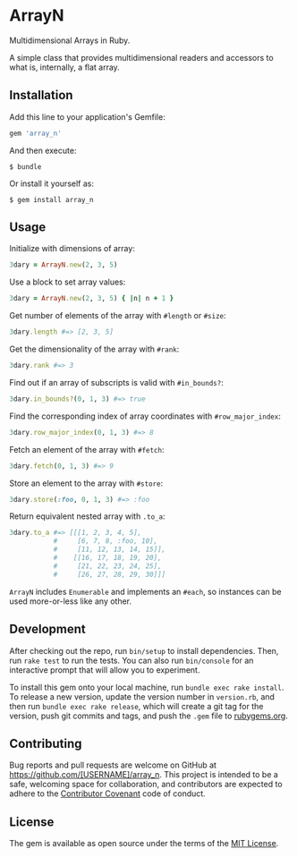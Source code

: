 # ArrayN

Multidimensional Arrays in Ruby.

A simple class that provides multidimensional readers and accessors to
what is, internally, a flat array.

## Installation

Add this line to your application's Gemfile:

```ruby
gem 'array_n'
```

And then execute:

    $ bundle

Or install it yourself as:

    $ gem install array_n

## Usage

Initialize with dimensions of array:

```ruby
3dary = ArrayN.new(2, 3, 5)
```

Use a block to set array values:

```ruby
3dary = ArrayN.new(2, 3, 5) { |n| n + 1 }
```

Get number of elements of the array with `#length` or `#size`:

```ruby
3dary.length #=> [2, 3, 5]
```

Get the dimensionality of the array with `#rank`:

```ruby
3dary.rank #=> 3
```

Find out if an array of subscripts is valid with `#in_bounds?`:

```ruby
3dary.in_bounds?(0, 1, 3) #=> true
```

Find the corresponding index of array coordinates with
`#row_major_index`:

```ruby
3dary.row_major_index(0, 1, 3) #=> 8
```

Fetch an element of the array with `#fetch`:

```ruby
3dary.fetch(0, 1, 3) #=> 9
```

Store an element to the array with `#store`:

```ruby
3dary.store(:foo, 0, 1, 3) #=> :foo
```

Return equivalent nested array with `.to_a`:

```ruby
3dary.to_a #=> [[[1, 2, 3, 4, 5],
           #     [6, 7, 8, :foo, 10],
           #     [11, 12, 13, 14, 15]],
           #    [[16, 17, 18, 19, 20],
           #     [21, 22, 23, 24, 25],
           #     [26, 27, 28, 29, 30]]]
```

`ArrayN` includes `Enumerable` and implements an `#each`, so instances
can be used more-or-less like any other.

## Development

After checking out the repo, run `bin/setup` to install dependencies. Then, run `rake test` to run the tests. You can also run `bin/console` for an interactive prompt that will allow you to experiment.

To install this gem onto your local machine, run `bundle exec rake install`. To release a new version, update the version number in `version.rb`, and then run `bundle exec rake release`, which will create a git tag for the version, push git commits and tags, and push the `.gem` file to [rubygems.org](https://rubygems.org).

## Contributing

Bug reports and pull requests are welcome on GitHub at https://github.com/[USERNAME]/array_n. This project is intended to be a safe, welcoming space for collaboration, and contributors are expected to adhere to the [Contributor Covenant](http://contributor-covenant.org) code of conduct.


## License

The gem is available as open source under the terms of the [MIT License](http://opensource.org/licenses/MIT).

